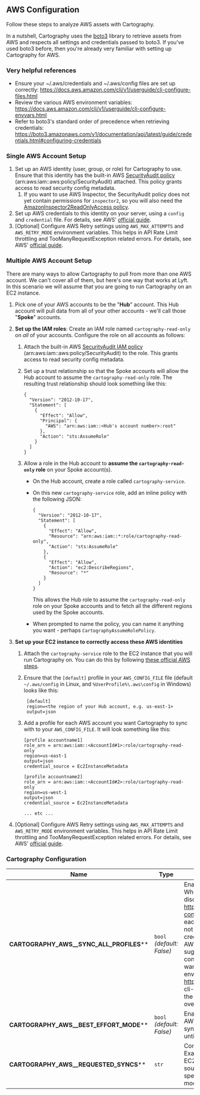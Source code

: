 ## AWS Configuration


Follow these steps to analyze AWS assets with Cartography.

In a nutshell, Cartography uses the [boto3](https://github.com/boto/boto3) library to retrieve assets from AWS and respects all settings and credentials passed to boto3. If you've used boto3 before, then you're already very familiar with setting up Cartography for AWS.

### Very helpful references
- Ensure your ~/.aws/credentials and ~/.aws/config files are set up correctly: https://docs.aws.amazon.com/cli/v1/userguide/cli-configure-files.html
- Review the various AWS environment variables: https://docs.aws.amazon.com/cli/v1/userguide/cli-configure-envvars.html
- Refer to boto3's standard order of precedence when retrieving credentials: https://boto3.amazonaws.com/v1/documentation/api/latest/guide/credentials.html#configuring-credentials

### Single AWS Account Setup

1. Set up an AWS identity (user, group, or role) for Cartography to use. Ensure that this identity has the built-in AWS [SecurityAudit policy](https://docs.aws.amazon.com/IAM/latest/UserGuide/access_policies_job-functions.html#jf_security-auditor) (arn:aws:iam::aws:policy/SecurityAudit) attached. This policy grants access to read security config metadata.
   1. If you want to use AWS Inspector, the SecurityAudit policy does not yet contain permissions for `inspector2`, so you will also need the [AmazonInspector2ReadOnlyAccess policy](https://docs.aws.amazon.com/inspector/latest/user/security-iam-awsmanpol.html#security-iam-awsmanpol-AmazonInspector2ReadOnlyAccess).
1. Set up AWS credentials to this identity on your server, using a `config` and `credential` file.  For details, see AWS' [official guide](https://docs.aws.amazon.com/cli/latest/userguide/cli-configure-files.html).
1. [Optional] Configure AWS Retry settings using `AWS_MAX_ATTEMPTS` and `AWS_RETRY_MODE` environment variables. This helps in API Rate Limit throttling and TooManyRequestException related errors. For details, see AWS' [official guide](https://boto3.amazonaws.com/v1/documentation/api/latest/guide/configuration.html#using-environment-variables).


### Multiple AWS Account Setup

There are many ways to allow Cartography to pull from more than one AWS account.  We can't cover all of them, but here's one way that works at Lyft.  In this scenario we will assume that you are going to run Cartography on an EC2 instance.

1. Pick one of your AWS accounts to be the "**Hub**" account.  This Hub account will pull data from all of your other accounts - we'll call those "**Spoke**" accounts.

2. **Set up the IAM roles**: Create an IAM role named `cartography-read-only` on _all_ of your accounts.  Configure the role on all accounts as follows:
	1. Attach the built-in AWS [SecurityAudit IAM policy](https://docs.aws.amazon.com/IAM/latest/UserGuide/access_policies_job-functions.html#jf_security-auditor) (arn:aws:iam::aws:policy/SecurityAudit) to the role.  This grants access to read security config metadata.
	2. Set up a trust relationship so that the Spoke accounts will allow the Hub account to assume the `cartography-read-only` role.  The resulting trust relationship should look something like this:

		```
		{
		  "Version": "2012-10-17",
		  "Statement": [
		    {
		      "Effect": "Allow",
		      "Principal": {
		        "AWS": "arn:aws:iam::<Hub's account number>:root"
		      },
		      "Action": "sts:AssumeRole"
		    }
		  ]
		}
		```
	3. Allow a role in the Hub account to **assume the `cartography-read-only` role** on your Spoke account(s).

		- On the Hub account, create a role called `cartography-service`.
		- On this new `cartography-service` role, add an inline policy with the following JSON:

			```
			{
			  "Version": "2012-10-17",
			  "Statement": [
			    {
			      "Effect": "Allow",
			      "Resource": "arn:aws:iam::*:role/cartography-read-only",
			      "Action": "sts:AssumeRole"
			    },
				{
				  "Effect": "Allow",
				  "Action": "ec2:DescribeRegions",
				  "Resource": "*"
				}
			  ]
			}
			```

			This allows the Hub role to assume the `cartography-read-only` role on your Spoke accounts and to fetch all the different regions used by the Spoke accounts.

		- When prompted to name the policy, you can name it anything you want - perhaps `CartographyAssumeRolePolicy`.

3. **Set up your EC2 instance to correctly access these AWS identities**

	1. Attach the `cartography-service` role to the EC2 instance that you will run Cartography on.  You can do this by following [these official AWS steps](https://docs.aws.amazon.com/AWSEC2/latest/UserGuide/iam-roles-for-amazon-ec2.html#attach-iam-role).

	2. Ensure that the `[default]` profile in your `AWS_CONFIG_FILE` file (default `~/.aws/config` in Linux, and `%UserProfile%\.aws\config` in Windows) looks like this:

			[default]
			region=<the region of your Hub account, e.g. us-east-1>
			output=json

	3.  Add a profile for each AWS account you want Cartography to sync with to your `AWS_CONFIG_FILE`.  It will look something like this:

		```
		[profile accountname1]
		role_arn = arn:aws:iam::<AccountId#1>:role/cartography-read-only
		region=us-east-1
		output=json
		credential_source = Ec2InstanceMetadata

		[profile accountname2]
		role_arn = arn:aws:iam::<AccountId#2>:role/cartography-read-only
		region=us-west-1
		output=json
		credential_source = Ec2InstanceMetadata

		... etc ...
		```
1. [Optional] Configure AWS Retry settings using `AWS_MAX_ATTEMPTS` and `AWS_RETRY_MODE` environment variables. This helps in API Rate Limit throttling and TooManyRequestException related errors. For details, see AWS' [official guide](https://boto3.amazonaws.com/v1/documentation/api/latest/guide/configuration.html#using-environment-variables).


### Cartography Configuration

| **Name** | **Type** | **Description** |
|----------|----------|-----------------|
| **CARTOGRAPHY_AWS__SYNC_ALL_PROFILES**** | `bool` _(default: False)_ | Enable AWS sync for all discovered named profiles. When this parameter is supplied cartography will discover all configured AWS named profiles (see https://docs.aws.amazon.com/cli/latest/userguide/cli-configure-profiles.html) and run the AWS sync job for each profile not named "default". If this parameter is not supplied, cartography will use the default AWS credentials available in your environment to run the AWS sync once. When using this parameter it is suggested that you create an AWS config file containing a named profile for each AWS account you want to sync and use the AWS_CONFIG_FILE environment variable to point to that config file (see https://docs.aws.amazon.com/cli/latest/userguide/ cli-configure-envvars.html). cartography respects the AWS CLI/SDK environment variables and does not override them. |
| **CARTOGRAPHY_AWS__BEST_EFFORT_MODE**** | `bool` _(default: False)_ | Enable AWS sync best effort mode when syncing AWS accounts. This will allow cartography to continue syncing other accounts and delay raising an exception until the very end. |
| **CARTOGRAPHY_AWS__REQUESTED_SYNCS**** | `str` | Comma-separated list of AWS resources to sync. Example 1: "ecr,s3,ec2:instance" for ECR, S3, and all EC2 instance resources. See the full list available in source code at cartography.intel.aws.resources. If not specified, cartography by default will run all AWS sync modules available. |
